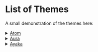 # List of Themes

A small demonstration of the themes here:


<details>
<summary>
<a href="./Themes/Atom/credits.md">Atom</a>
</summary>

fetch : <br>
![fetch](./Themes/Atom/assets/fetch.png)

colortest : <br>
![fetch](./Themes/Atom/assets/colortest.png)

</details>



<details>
<summary>
<a href="./Themes/Aura/credits.md">Aura</a>
</summary>

fetch : <br>
![fetch](./Themes/Aura/assets/fetch.png)

colortest : <br>
![fetch](./Themes/Aura/assets/colortest.png)

</details>



<details>
<summary>
<a href="./Themes/Ayaka/credits.md">Ayaka</a>
</summary>

fetch : <br>
![fetch](./Themes/Ayaka/assets/fetch.png)

colortest : <br>
![fetch](./Themes/Ayaka/assets/colortest.png)

</details>


